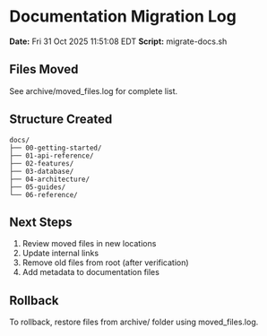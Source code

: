 # Documentation Migration Log

**Date:** Fri 31 Oct 2025 11:51:08 EDT
**Script:** migrate-docs.sh

## Files Moved

See archive/moved_files.log for complete list.

## Structure Created

```
docs/
├── 00-getting-started/
├── 01-api-reference/
├── 02-features/
├── 03-database/
├── 04-architecture/
├── 05-guides/
└── 06-reference/
```

## Next Steps

1. Review moved files in new locations
2. Update internal links
3. Remove old files from root (after verification)
4. Add metadata to documentation files

## Rollback

To rollback, restore files from archive/ folder using moved_files.log.

